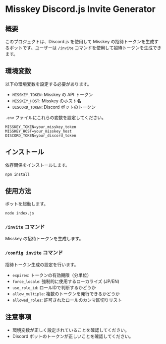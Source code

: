 # Misskey Discord.js Invite Generator

## 概要
このプロジェクトは、Discord.js を使用して Misskey の招待トークンを生成するボットです。ユーザーは `/invite` コマンドを使用して招待トークンを生成できます。

## 環境変数
以下の環境変数を設定する必要があります。

- `MISSKEY_TOKEN`: Misskey の API トークン
- `MISSKEY_HOST`: Misskey のホスト名
- `DISCORD_TOKEN`: Discord ボットのトークン

`.env` ファイルにこれらの変数を設定してください。

```
MISSKEY_TOKEN=your_misskey_token
MISSKEY_HOST=your_misskey_host
DISCORD_TOKEN=your_discord_token
```

## インストール
依存関係をインストールします。

```bash
npm install
```

## 使用方法
ボットを起動します。

```bash
node index.js
```

### `/invite` コマンド
Misskey の招待トークンを生成します。

### `/config invite` コマンド
招待トークン生成の設定を行います。

- `expires`: トークンの有効期限（分単位）
- `force_locale`: 強制的に使用するローカライズ (JP/EN)
- `use_role_id`: ロールIDで判断するかどうか
- `allow_multiple`: 複数のトークンを発行できるかどうか
- `allowed_roles`: 許可されたロールのカンマ区切りリスト

## 注意事項
- 環境変数が正しく設定されていることを確認してください。
- Discord ボットのトークンが正しいことを確認してください。
